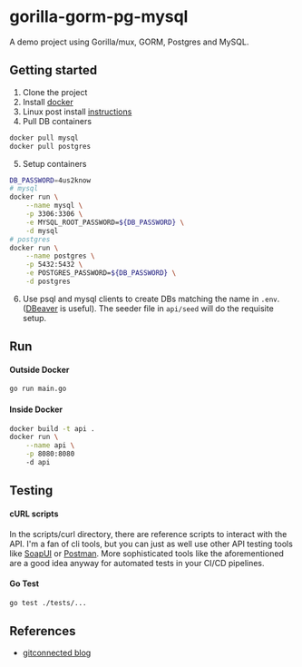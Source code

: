 gorilla-gorm-pg-mysql
=
A demo project using Gorilla/mux, GORM, Postgres and MySQL.

## Getting started
1. Clone the project
2. Install [docker](https://docs.docker.com/install/linux/docker-ce/ubuntu/)
3. Linux post install [instructions](https://docs.docker.com/install/linux/linux-postinstall/)
4. Pull DB containers
```bash
docker pull mysql
docker pull postgres
```
5. Setup containers
```bash
DB_PASSWORD=4us2know
# mysql
docker run \
    --name mysql \
    -p 3306:3306 \
    -e MYSQL_ROOT_PASSWORD=${DB_PASSWORD} \
    -d mysql
# postgres
docker run \
    --name postgres \
    -p 5432:5432 \
    -e POSTGRES_PASSWORD=${DB_PASSWORD} \
    -d postgres
```
6. Use psql and mysql clients to create DBs matching the name in `.env`. ([DBeaver](https://dbeaver.io/) is useful).
The seeder file in `api/seed` will do the requisite setup.  

## Run
#### Outside Docker
```bash
go run main.go
```

#### Inside Docker
```bash
docker build -t api .
docker run \
    --name api \
    -p 8080:8080 
    -d api
```

## Testing
#### cURL scripts
In the scripts/curl directory, there are reference scripts to interact with the API. I'm a fan of cli tools, but you can just as well use other API testing tools like [SoapUI](https://www.soapui.org/) or [Postman](https://www.getpostman.com/). More sophisticated tools like the aforementioned are a good idea anyway for automated tests in your CI/CD pipelines.

#### Go Test
```bash
go test ./tests/...
```

## References
* [gitconnected blog](https://levelup.gitconnected.com/crud-restful-api-with-go-gorm-jwt-postgres-mysql-and-testing-460a85ab7121)
